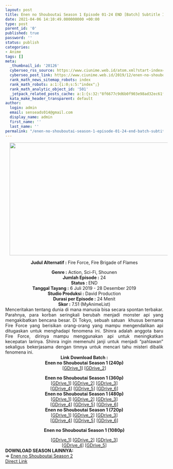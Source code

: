 ```yaml
---
layout: post
title: Enen no Shouboutai Season 1 Episode 01-24 END [Batch] Subtitle Indonesia
date: 2021-04-06 14:10:49.000000000 +00:00
type: post
parent_id: '0'
published: true
password: ''
status: publish
categories:
- Anime
tags: []
meta:
  _thumbnail_id: '20126'
  cyberseo_rss_source: https://www.ciunime.web.id/atom.xml?start-index=1351&max-results=150
  cyberseo_post_link: https://www.ciunime.web.id/2019/12/enen-no-shouboutai-episode-01-24-end.html
  rank_math_news_sitemap_robots: index
  rank_math_robots: a:1:{i:0;s:5:"index";}
  rank_math_analytic_object_id: '501'
  _jetpack_related_posts_cache: a:1:{s:32:"8f6677c9d6b0f903e98ad32ec61f8deb";a:2:{s:7:"expires";i:1654104153;s:7:"payload";a:3:{i:0;a:1:{s:2:"id";i:26643;}i:1;a:1:{s:2:"id";i:26639;}i:2;a:1:{s:2:"id";i:26637;}}}}
  kata_make_header_transparent: default
author:
  login: admin
  email: senseads014@gmail.com
  display_name: admin
  first_name: ''
  last_name: ''
permalink: "/enen-no-shouboutai-season-1-episode-01-24-end-batch-subtitle-indonesia/"
---
```

<div style="text-align: center;">
<div style="text-align: left;">
<div class="separator" style="clear: both; text-align: center;"><a href="https://1.bp.blogspot.com/-EfceNFUMoXM/XR-8booNrMI/AAAAAAAAbD8/c4jdmZbdbxwGwR32YfE_fJCxN4hAhlJFQCLcBGAs/s1600/Enen%2Bno%2BShouboutai.jpeg" style="margin-left: 1em; margin-right: 1em;"><img border="0" data-original-height="720" data-original-width="1280" height="360" src="{{ site.baseurl }}/assets/2021/04/Enen%2Bno%2BShouboutai.jpeg" width="640" /></a></div>
<p></div>
<p><b>Judul</b><b><b>&nbsp;Alternatif</b>&nbsp;:</b>&nbsp;Fire Force, Fire Brigade of Flames</div>
<div style="text-align: center;"><b>Genre :</b>&nbsp;Action, Sci-Fi, Shounen</div>
<div style="text-align: center;"><b>Jumlah Episode :</b>&nbsp;24<br /><b>Status :&nbsp;</b>END<br /><b>Tanggal Tayang :</b>&nbsp;6 Juli 2019 - 28 Desember 2019<br /><b>Studio Produksi :</b>&nbsp;David Production<br /><b>Durasi per Episode :</b>&nbsp;24 Menit</div>
<div style="text-align: center;"><b>Skor :</b>&nbsp;7.51 (MyAnimeList)</div>
<div style="text-align: center;"></div>
<div style="text-align: justify;"><span class="isi">Menceritakan tentang dunia di mana manusia bisa secara spontan terbakar. Parahnya, para korban seringkali berubah menjadi monster api yang mengakibatkan bencana besar. Di Tokyo, sebuah satuan&nbsp; khusus bernama Fire Force yang berisikan orang-orang yang mampu mengendalikan api ditugaskan untuk menghadapi fenomena ini. Shinra adalah anggota baru Fire Force, dirinya mampu menggunakan api untuk meningkatkan kecepatan larinya. Shinra ingin memenuhi janji untuk menjadi “pahlawan” sekaligus bekerjasama dengan timnya untuk mencari tahu misteri dibalik fenomena ini.</span></div>
<div style="text-align: justify;"></div>
<div style="text-align: justify;"></div>
<div style="text-align: center;">
<div style="text-align: center;"><b>Link Download Batch :</b></div>
<div style="text-align: center;">
<div style="text-align: center;"><b>Enen no Shouboutai&nbsp;Season 1&nbsp;(240p)</b></div>
<div style="text-align: center;">[<a href="https://drive.google.com/uc?export=download&amp;id=1cXOzfzEUMJxN28Y-OofWHWmAmylFIm33" target="_blank" rel="noopener">GDrive_1</a>] [<a href="https://drive.google.com/uc?id=1vzIo_3cec9I1Dh7mhuudTdtYNvxRqXyN" target="_blank" rel="noopener">GDrive_2</a>]</p>
</div>
</div>
<div style="text-align: center;"><b>Enen no Shouboutai&nbsp;Season 1&nbsp;(360p)</b></div>
<div style="text-align: center;">[<a href="https://drive.google.com/uc?export=download&amp;id=162Yhkj9cO5OyVAia5k9MOhSlE4TDs9_R" target="_blank" rel="noopener">GDrive_1</a>] [<a href="https://drive.google.com/uc?id=18_JTvPZypqdJH0P2bT_HFWF9MBPuggx5" target="_blank" rel="noopener">GDrive_2</a>] [<a href="https://drive.google.com/uc?id=1yEeH-_AcFhFmZTKfcKtDqk5KSltlxu0h" target="_blank" rel="noopener">GDrive_3</a>]<br />[<a href="https://drive.google.com/uc?id=1ucr5kT9xjlK8reYpvAbymF0HeoGXSmrS" target="_blank" rel="noopener">GDrive_4</a>] [<a href="https://drive.google.com/uc?id=1Gaxf3lcn9TXeOJdEnEk58CRST4kLAgVc" target="_blank" rel="noopener">GDrive_5</a>] [<a href="https://drive.google.com/uc?id=1itgjzaiF7HgTuFXOi6rhTXmdc4uGp3bm" target="_blank" rel="noopener">GDrive_6</a>]</div>
<div style="text-align: center;"></div>
<div style="text-align: center;"><b>Enen no Shouboutai&nbsp;Season 1&nbsp;(480p)</b></div>
<div style="text-align: center;">[<a href="https://drive.google.com/uc?export=download&amp;id=1Y3qf3cS6oqVx1TZbguCTXAqPSjHdTc9U" target="_blank" rel="noopener">GDrive_1</a>] [<a href="https://drive.google.com/uc?id=1NVTW2m5rI7083ezlypFQX90ch3NDwIgN" target="_blank" rel="noopener">GDrive_2</a>] [<a href="https://drive.google.com/uc?id=1n_qF2fX14Fskz8tUWdGikp5YGLyQ1F51" target="_blank" rel="noopener">GDrive_3</a>]<br />[<a href="https://drive.google.com/uc?id=1T8jon6R0hY35l7bODRQIIAZ6ebuiJsm1" target="_blank" rel="noopener">GDrive_4</a>] [<a href="https://drive.google.com/uc?id=12ofmvC1VkG0dCv4cdn58CwA2DDiAqNSP" target="_blank" rel="noopener">GDrive_5</a>] [<a href="https://drive.google.com/uc?id=1BX2AUqNTCRTYvSV09FzuNoGDwuydEDNF" target="_blank" rel="noopener">GDrive_6</a>]</div>
<div style="text-align: center;"><b>Enen no Shouboutai&nbsp;Season 1&nbsp;(720p)</b></div>
<div style="text-align: center;">[<a href="https://drive.google.com/uc?export=download&amp;id=1FtSPA1Nim8HuCZPS4EThigJg478i45eN" target="_blank" rel="noopener">GDrive_1</a>] [<a href="https://drive.google.com/uc?id=1VY-_vN_azNRtLbd_3VPj99HbrJ9eYM1k" target="_blank" rel="noopener">GDrive_2</a>] [<a href="https://drive.google.com/uc?id=1OFVPv_OFRggxr6TwaZ1QGUMVNZ_Z6bX_" target="_blank" rel="noopener">GDrive_3</a>]<br />[<a href="https://drive.google.com/uc?id=1ZnnZhIzdferRqZf3Dn7GV8Kr68Kn7Bfg" target="_blank" rel="noopener">GDrive_4</a>] [<a href="https://drive.google.com/uc?id=1AyH923GHTR65FydTJCQcYhvs7WW_LIm0" target="_blank" rel="noopener">GDrive_5</a>] [<a href="https://drive.google.com/uc?id=1tRKyqSMurNEvDSO9DDOr1fzFT1IRKBbu" target="_blank" rel="noopener">GDrive_6</a>]</p>
<p><b>Enen no Shouboutai&nbsp;Season 1&nbsp;(1080p)</b></div>
<div style="text-align: center;">[<a href="https://drive.google.com/uc?id=1fDYn14mlRZsNi5di9nhyfnulFQ5iU4Cf" target="_blank" rel="noopener">GDrive_1</a>] [<a href="https://drive.google.com/uc?id=1GHbtL0Eb-bU6H_iK2AszlqTs5xQJU_eO" target="_blank" rel="noopener">GDrive_2</a>] [<a href="https://drive.google.com/uc?id=1yYCQttR5wuxQR833syRi-38s4xm5J5LV" target="_blank" rel="noopener">GDrive_3</a>]<br />[<a href="https://drive.google.com/uc?id=1HWRRtLU3KI7b2TmjrcEyTX8KJq2UhXrP" target="_blank" rel="noopener">GDrive_4</a>] [<a href="https://drive.google.com/uc?id=17_ZuvkzfKsRCS2gSniABJI0Kn5H7kgdL" target="_blank" rel="noopener">GDrive_5</a>]</div>
<div style="text-align: left;"></div>
<div style="text-align: left;"></div>
<div style="text-align: left;"><b>DOWNLOAD SEASON LAINNYA:</b></div>
<div style="text-align: left;"></div>
<div style="text-align: left;">=&gt;&nbsp;<a href="https://www.ciunime.web.id/2021/03/enen-no-shouboutai-season-2-episode-01.html" target="_blank" rel="noopener">Enen no Shouboutai Season 2</a></div>
<div style="text-align: left;"></div>
</div>
<link rel="stylesheet" href="https://cdnjs.cloudflare.com/ajax/libs/font-awesome/4.7.0/css/font-awesome.min.css" />
<div class="divbtn"> <a href="https://handymansurrender.com/fihup8buzv?key=94550f7ce39444073321dde3b8782f97" class="btn"><i class="fa fa-download"></i> Direct Link</a> </div>
